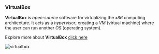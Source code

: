 ### VirtualBox

**VirtualBox** is *open-source* software for virtualizing the *x86* computing architecture. It acts as a *hypervisor*, creating a *VM* (virtual machine) where the user can run another *OS* (operating system).



Explore more about **VirtualBox** [click here](https://www.virtualbox.org/)

![virtualbox](https://github.com/selvaraj-kuppusamy/vagrant-centos/blob/main/virtualbox/asset/virtualbox.png)


